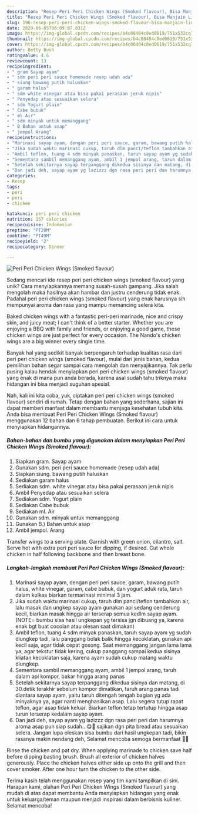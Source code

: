 ```yaml
---
description: "Resep Peri Peri Chicken Wings (Smoked flavour), Bisa Manjain Lidah"
title: "Resep Peri Peri Chicken Wings (Smoked flavour), Bisa Manjain Lidah"
slug: 196-resep-peri-peri-chicken-wings-smoked-flavour-bisa-manjain-lidah
date: 2020-06-05T08:09:07.831Z
image: https://img-global.cpcdn.com/recipes/b4c08404c0ed0619/751x532cq70/peri-peri-chicken-wings-smoked-flavour-foto-resep-utama.jpg
thumbnail: https://img-global.cpcdn.com/recipes/b4c08404c0ed0619/751x532cq70/peri-peri-chicken-wings-smoked-flavour-foto-resep-utama.jpg
cover: https://img-global.cpcdn.com/recipes/b4c08404c0ed0619/751x532cq70/peri-peri-chicken-wings-smoked-flavour-foto-resep-utama.jpg
author: Betty Bush
ratingvalue: 4.6
reviewcount: 13
recipeingredient:
- " gram Sayap ayam"
- " sdm peri peri sauce homemade resep udah ada"
- " siung bawang putih haluskan"
- " garam halus"
- " sdm white vinegar atau bisa pakai perasaan jeruk nipis"
- " Penyedap atau sesuaikan selera"
- " sdm Yogurt plain"
- " Cabe bubuk"
- " ml Air"
- " sdm minyak untuk memanggang"
- " B Bahan untuk asap"
- " jempol Arang"
recipeinstructions:
- "Marinasi sayap ayam, dengan peri peri sauce, garam, bawang putih halus, white vinegar, garam, cabe bubuk, dan yogurt aduk rata, taruh dalam kulkas biarkan termarinasi minimal 3 jam."
- "Jika sudah waktu marinasi cukup, taruh dlm panci/teflon tambahkan air, lalu masak dan ungkep sayap ayam gunakan api sedang cenderung kecil, biarkan masak hingga air terserap semua kedlm sayap ayam. (NOTE= bumbu sisa hasil ungkepan yg tersisa jgn dibuang ya, karena enak bgt buat cocolan atau olesan saat dimakan)"
- "Ambil teflon, tuang 4 sdm minyak panaskan, taruh sayap ayam yg sudah diungkep tadi, lalu panggang bolak balik hingga kecoklatan, gunakan api kecil saja, agar tidak cepat gosong. Saat memanggang jangan lama lama ya, agar tekstur tidak kering, cukup panggang sampai kedua sisinya kliatan kecoklatan saja, karena ayam sudah cukup matang waktu diungkep."
- "Sementara sambil memanggang ayam, ambil 1 jempol arang, taruh dalam api kompor, bakar hingga arang panas"
- "Setelah sekitarnya sayap terpanggang dikedua sisinya dan matang, di 30.detik terakhir sebelum kompor dimatikan, taruh arang panas tadi diantara sayap ayam, yaitu taruh ditengah tengah bagian yg ada minyaknya ya, agar nanti menghasilkan asap. Lalu segera tutup rapat teflon, agar asap tidak keluar. Biarkan teflon tetap tertutup hingga asap turun terserap kedalam sayap ayam."
- "Dan jadi deh, sayap ayam yg lazizzz dgn rasa peri peri dan harumnya aroma asap pun siap sudah.. 😋🍗 sajikan dgn pita bread atau sesuaikan selera. Jangan lupa oleskan sisa bumbu dari hasil ungkepan tadi, bikin rasanya makin nendang deh, Selamat mencoba semoga bermanfaat 👩‍🍳"
categories:
- Resep
tags:
- peri
- peri
- chicken

katakunci: peri peri chicken 
nutrition: 157 calories
recipecuisine: Indonesian
preptime: "PT20M"
cooktime: "PT49M"
recipeyield: "2"
recipecategory: Dinner

---
```



![Peri Peri Chicken Wings (Smoked flavour)](https://img-global.cpcdn.com/recipes/b4c08404c0ed0619/751x532cq70/peri-peri-chicken-wings-smoked-flavour-foto-resep-utama.jpg)

Sedang mencari ide resep peri peri chicken wings (smoked flavour) yang unik? Cara menyiapkannya memang susah-susah gampang. Jika salah mengolah maka hasilnya akan hambar dan justru cenderung tidak enak. Padahal peri peri chicken wings (smoked flavour) yang enak harusnya sih mempunyai aroma dan rasa yang mampu memancing selera kita.

Baked chicken wings with a fantastic peri-peri marinade, nice and crispy skin, and juicy meat; I can&#39;t think of a better starter. Whether you are enjoying a BBQ with family and friends, or enjoying a good game, these chicken wings are just perfect for every occasion. The Nando&#39;s chicken wings are a big winner every single time.

Banyak hal yang sedikit banyak berpengaruh terhadap kualitas rasa dari peri peri chicken wings (smoked flavour), mulai dari jenis bahan, kedua pemilihan bahan segar sampai cara mengolah dan menyajikannya. Tak perlu pusing kalau hendak menyiapkan peri peri chicken wings (smoked flavour) yang enak di mana pun anda berada, karena asal sudah tahu triknya maka hidangan ini bisa menjadi suguhan spesial.


Nah, kali ini kita coba, yuk, ciptakan peri peri chicken wings (smoked flavour) sendiri di rumah. Tetap dengan bahan yang sederhana, sajian ini dapat memberi manfaat dalam membantu menjaga kesehatan tubuh kita. Anda bisa membuat Peri Peri Chicken Wings (Smoked flavour) menggunakan 12 bahan dan 6 tahap pembuatan. Berikut ini cara untuk menyiapkan hidangannya.

<!--inarticleads1-->

##### Bahan-bahan dan bumbu yang digunakan dalam menyiapkan Peri Peri Chicken Wings (Smoked flavour):

1. Siapkan  gram. Sayap ayam
1. Gunakan  sdm. peri peri sauce homemade (resep udah ada)
1. Siapkan  siung. bawang putih haluskan
1. Sediakan  garam halus
1. Sediakan  sdm. white vinegar atau bisa pakai perasaan jeruk nipis
1. Ambil  Penyedap atau sesuaikan selera
1. Sediakan  sdm. Yogurt plain
1. Sediakan  Cabe bubuk
1. Sediakan  ml. Air
1. Gunakan  sdm. minyak untuk memanggang
1. Gunakan  B.) Bahan untuk asap
1. Ambil  jempol. Arang


Transfer wings to a serving plate. Garnish with green onion, cilantro, salt. Serve hot with extra peri peri sauce for dipping, if desired. Cut whole chicken in half following backbone and then breast bone. 

<!--inarticleads2-->

##### Langkah-langkah membuat Peri Peri Chicken Wings (Smoked flavour):

1. Marinasi sayap ayam, dengan peri peri sauce, garam, bawang putih halus, white vinegar, garam, cabe bubuk, dan yogurt aduk rata, taruh dalam kulkas biarkan termarinasi minimal 3 jam.
1. Jika sudah waktu marinasi cukup, taruh dlm panci/teflon tambahkan air, lalu masak dan ungkep sayap ayam gunakan api sedang cenderung kecil, biarkan masak hingga air terserap semua kedlm sayap ayam. (NOTE= bumbu sisa hasil ungkepan yg tersisa jgn dibuang ya, karena enak bgt buat cocolan atau olesan saat dimakan)
1. Ambil teflon, tuang 4 sdm minyak panaskan, taruh sayap ayam yg sudah diungkep tadi, lalu panggang bolak balik hingga kecoklatan, gunakan api kecil saja, agar tidak cepat gosong. Saat memanggang jangan lama lama ya, agar tekstur tidak kering, cukup panggang sampai kedua sisinya kliatan kecoklatan saja, karena ayam sudah cukup matang waktu diungkep.
1. Sementara sambil memanggang ayam, ambil 1 jempol arang, taruh dalam api kompor, bakar hingga arang panas
1. Setelah sekitarnya sayap terpanggang dikedua sisinya dan matang, di 30.detik terakhir sebelum kompor dimatikan, taruh arang panas tadi diantara sayap ayam, yaitu taruh ditengah tengah bagian yg ada minyaknya ya, agar nanti menghasilkan asap. Lalu segera tutup rapat teflon, agar asap tidak keluar. Biarkan teflon tetap tertutup hingga asap turun terserap kedalam sayap ayam.
1. Dan jadi deh, sayap ayam yg lazizzz dgn rasa peri peri dan harumnya aroma asap pun siap sudah.. 😋🍗 sajikan dgn pita bread atau sesuaikan selera. Jangan lupa oleskan sisa bumbu dari hasil ungkepan tadi, bikin rasanya makin nendang deh, Selamat mencoba semoga bermanfaat 👩‍🍳


Rinse the chicken and pat dry. When applying marinade to chicken save half before dipping basting brush. Brush all exterior of chicken halves generously. Place the chicken halves either side up onto the grill and then cover smoker. After one hour turn the chicken to the other side. 

Terima kasih telah menggunakan resep yang tim kami tampilkan di sini. Harapan kami, olahan Peri Peri Chicken Wings (Smoked flavour) yang mudah di atas dapat membantu Anda menyiapkan hidangan yang enak untuk keluarga/teman maupun menjadi inspirasi dalam berbisnis kuliner. Selamat mencoba!
